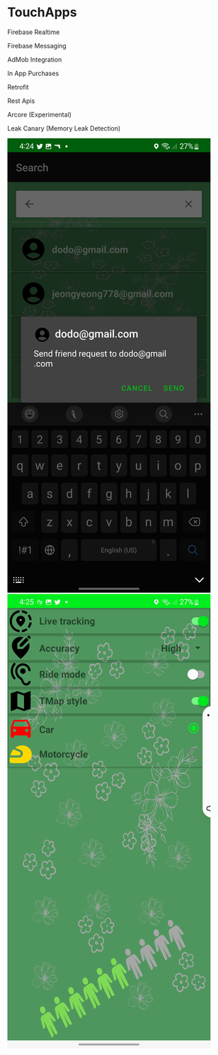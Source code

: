 # TouchApps

<p>Firebase Realtime</p>
<p>Firebase Messaging</p>
<p>AdMob Integration</p>
<p>In App Purchases</p>
<p>Retrofit</p>
<p>Rest Apis</p>
<p>Arcore (Experimental)</p>

<p>Leak Canary (Memory Leak Detection)</p>


![Screenshot](Screenshot_20221105-042438_TMap.jpg)
![Screenshot](Screenshot_20221105-042538_TMap.jpg)
